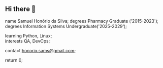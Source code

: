 ## Hi there 👋

name Samuel Honório da Silva;
    degrees Pharmacy Graduate ('2015-2023');<br/>
    degrees Information Systems Undergraduate('2025-2029');<br/>

learning Python, Linux;<br/>
    interests QA, DevOps;

contact honorio.sams@gmail.com; 

return 0;
